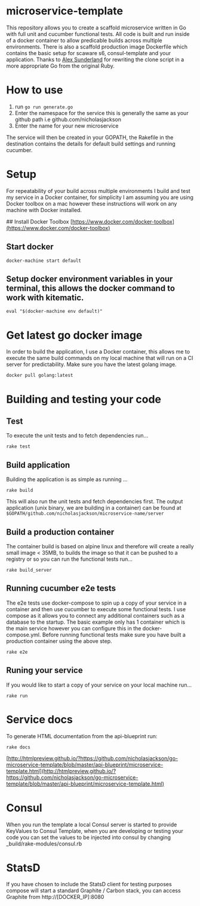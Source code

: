 # microservice-template
This repository allows you to create a scaffold microservice written in Go with full unit and cucumber functional tests.  All code is built and run inside of a docker container to allow predicable builds across multiple environments.  There is also a scaffold production image Dockerfile which contains the basic setup for scaware s6, consul-template and your application.  Thanks to [Alex Sunderland](https://github.com/AgentAntelope) for rewriting the clone script in a more appropriate Go from the original Ruby.

# How to use
1. run `go run generate.go`
2. Enter the namespace for the service this is generally the same as your github path i.e github.com/nicholasjackson
3. Enter the name for your new microservice

The service will then be created in your GOPATH, the Rakefile in the destination contains the details for default build settings and running cucumber.

# Setup
For repeatability of your build across multiple environments I build and test my service in a Docker container, for simplicity I am assuming you are using Docker toolbox on a mac however these instructions will work on any machine with Docker installed.

## Install Docker Toolbox
[https://www.docker.com/docker-toolbox](https://www.docker.com/docker-toolbox)

## Start docker
```
docker-machine start default
```

## Setup docker environment variables in your terminal, this allows the docker command to work with kitematic.
```
eval "$(docker-machine env default)"
```

# Get latest go docker image
In order to build the application, I use a Docker container, this allows me to execute the same build commands on my local machine that will run on a CI server for predictability. Make sure you have the latest golang image.
```
docker pull golang:latest
```

# Building and testing your code
## Test
To execute the unit tests and to fetch dependencies run...
```
rake test
```

## Build application
Building the application is as simple as running ...
```
rake build
```
This will also run the unit tests and fetch dependencies first.  The output application (unix binary, we are building in a container) can be found at `$GOPATH/github.com/nicholasjackson/microservice-name/server`

## Build a production container
The container build is based on alpine linux and therefore will create a really small image < 35MB, to builds the image so that it can be pushed to a registry or so you can run the functional tests run...
```
rake build_server
```

## Running cucumber e2e tests
The e2e tests use docker-compose to spin up a copy of your service in a container and then use cucumber to execute some functional tests.  I use compose as it allows you to connect any additional containers such as a database to the startup.  The basic example only has 1 container which is the main service however you can configure this in the docker-compose.yml.  Before running functional tests make sure you have built a production container using the above step.
```
rake e2e
```

## Runing your service
If you would like to start a copy of your service on your local machine run...
```
rake run
```

# Service docs
To generate HTML documentation from the api-blueprint run:
```
rake docs
```
[http://htmlpreview.github.io/?https://github.com/nicholasjackson/go-microservice-template/blob/master/api-blueprint/microservice-template.html](http://htmlpreview.github.io/?https://github.com/nicholasjackson/go-microservice-template/blob/master/api-blueprint/microservice-template.html)

# Consul
When you run the template a local Consul server is started to provide KeyValues to Consul Template, when you are developing or testing your code you can set the values to be injected into consul by changing _build/rake-modules/consul.rb

# StatsD
If you have chosen to include the StatsD client for testing purposes compose will start a standard Graphite / Carbon stack, you can access Graphite from http://[DOCKER_IP]:8080
